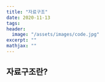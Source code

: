 ```yaml
---
title: "자료구조"
date: 2020-11-13
tags:
header:
  image: "/assets/images/code.jpg"
excerpt: ""
mathjax: ""
---
```


## 자료구조란?
